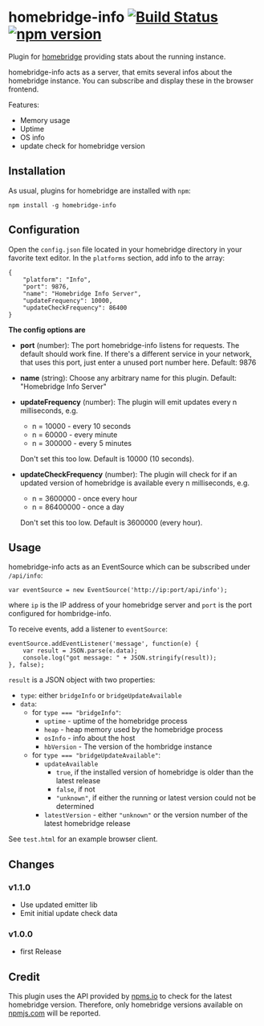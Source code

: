 # homebridge-info [![Build Status](https://travis-ci.org/maplesteve/homebridge-info.svg?branch=master)](https://travis-ci.org/maplesteve/homebridge-info) [![npm version](https://badge.fury.io/js/homebridge-info.svg)](https://badge.fury.io/js/homebridge-info)

Plugin for [homebridge](https://github.com/nfarina/homebridge/) providing stats about the running instance.

homebridge-info acts as a server, that emits several infos about the homebridge instance. You can subscribe and display these in the browser frontend.

Features:

- Memory usage
- Uptime
- OS info
- update check for homebridge version

## Installation
As usual, plugins for homebridge are installed with `npm`:

    npm install -g homebridge-info

## Configuration
Open the `config.json` file located in your homebridge directory in your favorite text editor.
In the `platforms` section, add info to the array:

    {
        "platform": "Info",
        "port": 9876,
        "name": "Homebridge Info Server",
        "updateFrequency": 10000,
        "updateCheckFrequency": 86400
    }

**The config options are**
- **port** (number): The port homebridge-info listens for requests. The default should work fine. If there's a different service in your network, that uses this port, just enter a unused port number here. Default: 9876

- **name** (string): Choose any arbitrary name for this plugin. Default: "Homebridge Info Server"

- **updateFrequency** (number): The plugin will emit updates every n milliseconds, e.g.
    - n = 10000 - every 10 seconds
    - n = 60000 - every minute
    - n = 300000 - every 5 minutes

    Don't set this too low. Default is 10000 (10 seconds).

- **updateCheckFrequency** (number): The plugin will check for if an updated version of homebridge is available every n milliseconds, e.g.
    - n = 3600000 - once every hour
    - n = 86400000 - once a day

    Don't set this too low. Default is 3600000 (every hour).


## Usage
homebridge-info acts as an EventSource which can be subscribed under `/api/info`:

    var eventSource = new EventSource('http://ip:port/api/info');

where `ip` is the IP address of your homebridge server and `port` is the port configured for hombridge-info.

To receive events, add a listener to `eventSource`:

    eventSource.addEventListener('message', function(e) {
        var result = JSON.parse(e.data);
        console.log("got message: " + JSON.stringify(result));
    }, false);

`result` is a JSON object with two properties:
- `type`: either `bridgeInfo` or `bridgeUpdateAvailable`
- `data`:
    - for `type === "bridgeInfo"`:
        - `uptime` - uptime of the homebridge process
        - `heap` - heap memory used by the homebridge process
        - `osInfo` - info about the host
        - `hbVersion` - The version of the hombridge instance
    - for `type === "bridgeUpdateAvailable"`:
        - `updateAvailable`
            - `true`, if the installed version of homebridge is older than the latest release
            - `false`, if not
            - `"unknown"`, if either the running or latest version could not be determined
        - `latestVersion` - either `"unknown"` or the version number of the latest homebridge release

See `test.html` for an example browser client.

## Changes
### v1.1.0
- Use updated emitter lib
- Emit initial update check data

### v1.0.0
- first Release

## Credit
This plugin uses the API provided by [npms.io](https://npms.io) to check for the latest homebridge version. Therefore, only homebridge versions available on [npmjs.com](https://www.npmjs.com) will be reported.
